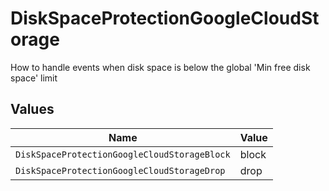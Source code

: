 # DiskSpaceProtectionGoogleCloudStorage

How to handle events when disk space is below the global 'Min free disk space' limit


## Values

| Name                                         | Value                                        |
| -------------------------------------------- | -------------------------------------------- |
| `DiskSpaceProtectionGoogleCloudStorageBlock` | block                                        |
| `DiskSpaceProtectionGoogleCloudStorageDrop`  | drop                                         |